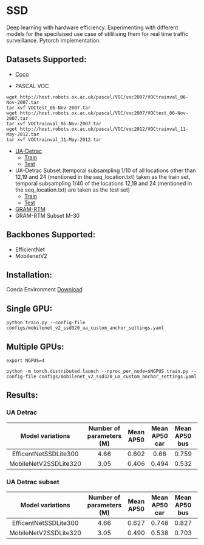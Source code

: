 # SSD
Deep learning with hardware efficiency. Experimenting with different models for the specilaised use case of utililising them for real time traffic surveillance. Pytorch Implementation.

## Datasets Supported:
* [Coco](http://cocodataset.org/#download)

* PASCAL VOC
```
wget http://host.robots.ox.ac.uk/pascal/VOC/voc2007/VOCtrainval_06-Nov-2007.tar
tar xvf VOCtest_06-Nov-2007.tar
wget http://host.robots.ox.ac.uk/pascal/VOC/voc2007/VOCtest_06-Nov-2007.tar
tar xvf VOCtrainval_06-Nov-2007.tar
wget http://host.robots.ox.ac.uk/pascal/VOC/voc2012/VOCtrainval_11-May-2012.tar
tar xvf VOCtrainval_11-May-2012.tar
```
* [UA-Detrac](http://detrac-db.rit.albany.edu/download)
  - [Train](https://drive.google.com/open?id=1_9ka5OmpQ7XPFndgcJnJp-59B74rp2u5)
  - [Test](https://drive.google.com/file/d/1cJsle-JCYZ8fXf7dEzxRuLXryrXEHRgW/view?usp=sharing)
* UA-Detrac Subset (temporal subsampling 1/10 of all locations other than 12,19 and 24 (mentioned in the seq_location.txt) taken as the train set, temporal subsampling 1/40 of the locations 12,19 and 24 (mentioned in the seq_location.txt) are taken as the test set)
  - [Train](https://drive.google.com/open?id=18yNRIxRzhdMG14IjkFRyRgIu9i48iTGS)
  - [Test](https://drive.google.com/open?id=1JUGbdARG8SIJnjHg_Glpak_uJmSM7iB_)
* [GRAM-RTM](http://agamenon.tsc.uah.es/Personales/rlopez/data/rtm/)
* GRAM-RTM Subset M-30

## Backbones Supported:
* EfficientNet
* MobilenetV2

## Installation:
Conda Environment [Download](https://drive.google.com/open?id=1CRqwv78Phu6uaFNbRPTNiE3IwdHZBi1Q)

## Single GPU:
```
python train.py --config-file configs/mobilenet_v2_ssd320_ua_custom_anchor_settings.yaml
```
## Multiple GPUs:
```
export NGPUS=4
```
```
python -m torch.distributed.launch --nproc_per_node=$NGPUS train.py --config-file configs/mobilenet_v2_ssd320_ua_custom_anchor_settings.yaml 
```
## Results:

### UA Detrac
| Model variations | Number of parameters (M) | Mean AP50 | Mean AP50 car | Mean AP50 bus | Mean AP50 van | Small Mean AP |
|       :---:      |     :---:      |     :---:     |     :---:     |     :---:     |     :---:     |    :---:   |
| EfficentNetSSDLite300   | 4.66     | 0.602    |0.66    |0.759    |0.387      |0.033      |
| MobileNetV2SSDLite320   | 3.05     | 0.406    |0.494   |0.532    |0.191      |0.011      |

### UA Detrac subset
| Model variations | Number of parameters (M) | Mean AP50 | Mean AP50 car | Mean AP50 bus | Mean AP50 van | Small Mean AP |
|       :---:      |     :---:      |     :---:     |     :---:     |     :---:     |     :---:     |    :---:   |
| EfficentNetSSDLite300   | 4.66     | 0.627    |0.748    |0.827   |0.307     |0.049      |
| MobileNetV2SSDLite320   | 3.05     | 0.490    |0.538   |0.703    |0.230      |0.004     |

